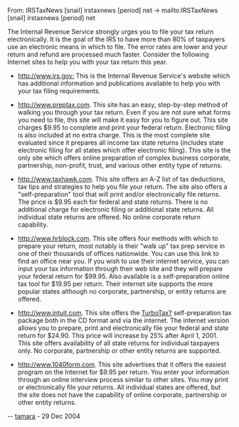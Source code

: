 <div id="wikitext">

<div style="display: none;">

Summary:information and links for US taxes Parent:(Main.)<span
class="wikiword">[CommunityAndGovernment](http://wiki.tamouse.org?n=Main.CommunityAndGovernment?action=print)</span>
<span
class="wikiword">[IncludeMe](http://wiki.tamouse.org?n=Main.IncludeMe?action=edit)[?](http://wiki.tamouse.org?n=Main.IncludeMe?action=edit)</span>:[CommunityAndGovernment](http://wiki.tamouse.org?n=Main.CommunityAndGovernment?action=print)
Categories:[Articles](http://wiki.tamouse.org?n=Category.Articles) Tags:
irs, taxes

</div>

From: <span class="_deob"><span class="_t">IRSTaxNews<span class="_a">
[snail] </span>irstaxnews<span class="_d"> [period]
</span>net</span> -\> <span class="_m">mailto:IRSTaxNews<span
class="_a"> [snail] </span>irstaxnews<span class="_d"> [period]
</span>net</span></span>

The Internal Revenue Service strongly urges you to file your tax return
electronically. It is the goal of the IRS to have more than 80% of
taxpayers use an electronic means in which to file. The error rates are
lower and your return and refund are processed much faster. Consider the
following Internet sites to help you with your tax return this year.

<div class="vspace">

</div>

-   <http://www.irs.gov:> This is the Internal Revenue Service's website
    which has additional information and publications available to help
    you with your tax filing requirements.
    <div class="vspace">

    </div>

-   <http://www.preptax.com>. This site has an easy, step-by-step method
    of walking you through your tax return. Even if you are not sure
    what forms you need to file, this site will make it easy for you to
    figure out. This site charges \$9.95 to complete and print your
    federal return. Electronic filing is also included at no extra
    charge. This is the most complete site evaluated since it prepares
    all income tax state returns (includes state electronic filing for
    all states which offer electronic filing). This site is the only
    site which offers online preparation of complex business corporate,
    partnership, non-profit, trust, and various other entity type of
    returns.
    <div class="vspace">

    </div>

-   <http://www.taxhawk.com>. This site offers an A-Z list of tax
    deductions, tax tips and strategies to help you file your return.
    The site also offers a "self-preparation" tool that will print
    and/or electronically file returns. The price is \$9.95 each for
    federal and state returns. There is no additional charge for
    electronic filing or additional state returns. All individual state
    returns are offered. No online corporate return capability.
    <div class="vspace">

    </div>

-   <http://www.hrblock.com>. This site offers four methods with which
    to prepare your return, most notably is their "walk up" tax prep
    service in one of their thousands of offices nationwide. You can use
    this link to find an office near you. If you wish to use their
    internet service, you can input your tax information through their
    web site and they will prepare your federal return for \$99.95. Also
    available is a self-preparation online tax tool for \$19.95 per
    return. Their internet site supports the more popular states
    although no corporate, partnership, or entity returns are offered.
    <div class="vspace">

    </div>

-   <http://www.intuit.com>. This site offers the <span
    class="wikiword">[TurboTax](http://wiki.tamouse.org?n=Main.TurboTax?action=edit)[?](http://wiki.tamouse.org?n=Main.TurboTax?action=edit)</span>
    self-preparation tax package both in the CD format and via the
    internet. The internet version allows you to prepare, print and
    electronically file your federal and state return for \$24.90. This
    price will increase by 25% after April 1, 2001. This site offers
    availability of all state returns for individual taxpayers only. No
    corporate, partnership or other entity returns are supported.
    <div class="vspace">

    </div>

-   <http://www.1040form.com>. This site advertises that it offers the
    easiest program on the Internet for \$9.95 per return. You enter
    your information through an online interview process similar to
    other sites. You may print or electronically file your returns. All
    individual states are offered, but the site does not have the
    capability of online corporate, partnership or other entity returns.

-- [tamara](http://wiki.tamouse.org?n=Profiles.Tamara?action=print) - 29
Dec 2004

<div class="vspace">

</div>

</div>
